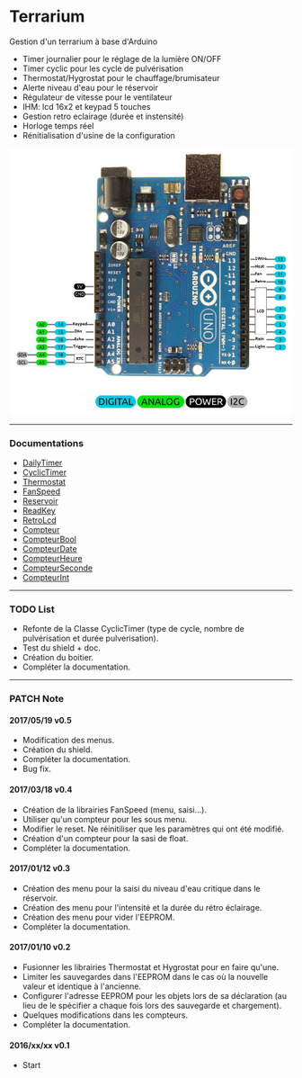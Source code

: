 Terrarium
===================
Gestion d'un terrarium à base d'Arduino
* Timer journalier pour le réglage de la lumière ON/OFF
* Timer cyclic pour les cycle de pulvérisation
* Thermostat/Hygrostat pour le chauffage/brumisateur
* Alerte niveau d'eau pour le réservoir
* Régulateur de vitesse pour le ventilateur
* IHM: lcd 16x2 et keypad 5 touches
* Gestion retro eclairage (durée et instensité)
* Horloge temps réel
* Rénitialisation d'usine de la configuration

![alt tag](https://raw.githubusercontent.com/artnod78/Terrarium/master/Images/Arduino_UNO_R3_Pinout.png)

-------------

### Documentations
* [DailyTimer](https://github.com/artnod78/Terrarium/blob/master/libraries/DailyTimer)
* [CyclicTimer](https://github.com/artnod78/Terrarium/blob/master/libraries/CyclicTimer)
* [Thermostat](https://github.com/artnod78/Terrarium/blob/master/libraries/Thermostat)
* [FanSpeed](https://github.com/artnod78/Terrarium/blob/master/libraries/FanSpeed)
* [Reservoir](https://github.com/artnod78/Terrarium/blob/master/libraries/Reservoir)
* [ReadKey](https://github.com/artnod78/Terrarium/blob/master/libraries/ReadKey)
* [RetroLcd](https://github.com/artnod78/Terrarium/blob/master/libraries/RetroLcd)
* [Compteur](https://github.com/artnod78/Terrarium/blob/master/libraries/Compteur)
* [CompteurBool](https://github.com/artnod78/Terrarium/blob/master/libraries/CompteurBool)
* [CompteurDate](https://github.com/artnod78/Terrarium/blob/master/libraries/CompteurDate)
* [CompteurHeure](https://github.com/artnod78/Terrarium/blob/master/libraries/CompteurHeure)
* [CompteurSeconde](https://github.com/artnod78/Terrarium/blob/master/libraries/CompteurSeconde)
* [CompteurInt](https://github.com/artnod78/Terrarium/blob/master/libraries/CompteurInt)

-------------

### TODO List
* Refonte de la Classe CyclicTimer (type de cycle, nombre de pulvérisation et durée pulverisation).
* Test du shield + doc.
* Création du boitier.
* Compléter la documentation.

-------------

### PATCH Note
#### 2017/05/19 v0.5
* Modification des menus.
* Création du shield.
* Compléter la documentation.
* Bug fix.

#### 2017/03/18 v0.4
* Création de la librairies FanSpeed (menu, saisi...).
* Utiliser qu'un compteur pour les sous menu.
* Modifier le reset. Ne réinitiliser que les paramètres qui ont été modifié.
* Création d'un compteur pour la sasi de float.
* Compléter la documentation.

#### 2017/01/12 v0.3
* Création des menu pour la saisi du niveau d'eau critique dans le réservoir.
* Création des menu pour l'intensité et la durée du rétro éclairage.
* Création des menu pour vider l'EEPROM.
* Compléter la documentation.

#### 2017/01/10 v0.2
* Fusionner les librairies Thermostat et Hygrostat pour en faire qu'une.
* Limiter les sauvegardes dans l'EEPROM dans le cas où la nouvelle valeur et identique à l'ancienne.
* Configurer l'adresse EEPROM pour les objets lors de sa déclaration (au lieu de le spécifier a chaque fois lors des sauvegarde et chargement).
* Quelques modifications dans les compteurs.
* Compléter la documentation.

#### 2016/xx/xx v0.1
* Start
